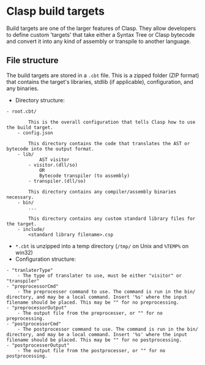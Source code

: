 # Clasp build targets
Build targets are one of the larger features of Clasp. They allow developers to define custom 'targets' that take either a Syntax Tree or Clasp bytecode and convert it into any kind of assembly or transpile to another language.  
## File structure
The build targets are stored in a `.cbt` file. This is a zipped folder (ZIP format) that contains the target's libraries, stdlib (if applicable), configuration, and any binaries.

* Directory structure:

```
- root.cbt/

        This is the overall configuration that tells Clasp how to use the build target.
    - config.json

        This directory contains the code that translates the AST or bytecode into the output format.
    - lib/
            AST visitor
        - visitor.(dll/so)
            OR
            Bytecode transpiler (to assembly)
        - transpiler.(dll/so)

        This directory contains any compiler/assembly binaries necessary.
    - bin/
        ...

        This directory contains any custom standard library files for the target.
    - include/
        <standard library filename>.csp
```

* `*.cbt` is unzipped into a temp directory (`/tmp/` on Unix and `%TEMP%` on win32)
* Configuration structure:

```
- "tranlaterType"
    - The type of translater to use, must be either "visitor" or "transpiler"
- "preprocessorCmd"
    - The preprocesser command to use. The command is run in the bin/ directory, and may be a local command. Insert '%s' where the input filename should be placed. This may be "" for no preprocessing.
- "preprocessorOutput"
    - The output file from the preprocesser, or "" for no preprocessing.
- "postprocessorCmd"
    - The postprocessor command to use. The command is run in the bin/ directory, and may be a local command. Insert '%s' where the input filename should be placed. This may be "" for no postprocessing.
- "postprocesserOutput"
    - The output file from the postprocesser, or "" for no postprocessing.
```